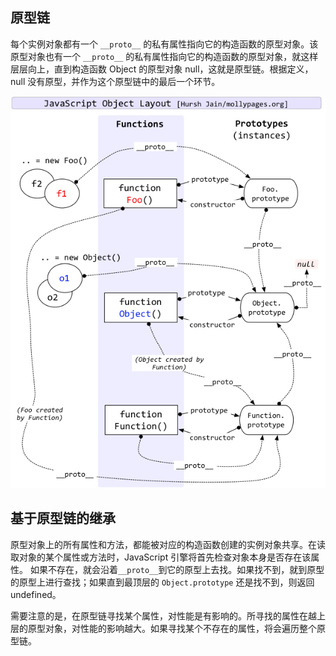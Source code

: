 ## 原型链

每个实例对象都有一个 `__proto__` 的私有属性指向它的构造函数的原型对象。该原型对象也有一个 `__proto__` 的私有属性指向它的构造函数的原型对象，就这样层层向上，直到构造函数 Object 的原型对象 null，这就是原型链。根据定义，null 没有原型，并作为这个原型链中的最后一个环节。

![](../../images/js/prototype-chain.jpg)

## 基于原型链的继承

原型对象上的所有属性和方法，都能被对应的构造函数创建的实例对象共享。在读取对象的某个属性或方法时，JavaScript 引擎将首先检查对象本身是否存在该属性。 如果不存在，就会沿着`__proto__`到它的原型上去找。如果找不到，就到原型的原型上进行查找；如果直到最顶层的 `Object.prototype` 还是找不到，则返回 undefined。

需要注意的是，在原型链寻找某个属性，对性能是有影响的。所寻找的属性在越上层的原型对象，对性能的影响越大。如果寻找某个不存在的属性，将会遍历整个原型链。
